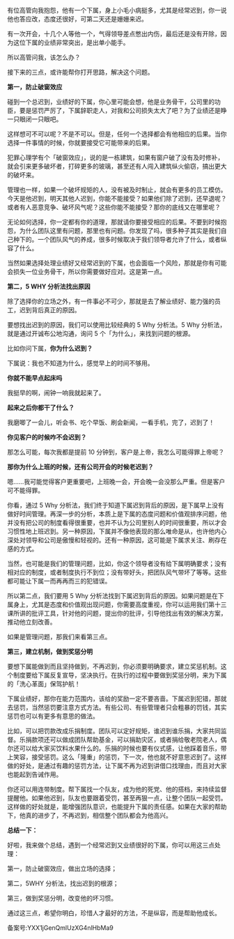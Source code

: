 有位高管向我抱怨，他有一个下属，身上小毛小病挺多，尤其是经常迟到，你一说他也答应改，态度还很好，可第二天还是姗姗来迟。

有一次开会，十几个人等他一个，气得领导差点憋出内伤，最后还是没有开除，因为这位下属的业绩非常突出，是出单小能手。

所以高管问我，该怎么办？

接下来的三点，或许能帮你打开思路，解决这个问题。

**第一，防止破窗效应**

碰到一个总迟到，业绩好的下属，你心里可能会想，他是业务骨干，公司里的功臣，要是惩罚严厉了，下属辞职走人，对我和公司损失太大了吧？为了业绩还是睁一只眼闭一只眼吧。

这样想可不可以呢？不是不可以。但是，任何一个选择都会有他相应的后果。当你选择一件事情的时候，你就要接受它可能带来的后果。

犯罪心理学有个「破窗效应」，说的是一栋建筑，如果有窗户破了没有及时修补，就会引来更多破坏者，打碎更多的玻璃，甚至还有人闯入建筑纵火偷窃，搞出更大的破坏来。

管理也一样，如果一个破坏规矩的人，没有被及时制止，就会有更多的员工模仿。今天是他迟到，明天其他人迟到，你能不能接受？如果他们除了迟到，还早退呢？或者有人恶意竞争、破坏风气呢？这些你能不能接受？那你的底线又在哪里呢？

无论如何选择，你一定都有你的道理，那就请你要接受相应的后果。不要到时候抱怨，为什么团队这里有问题，那里也有问题。你发现了吗，很多种子其实是我们自己种下的。一个团队风气的养成，很多时候取决于我们领导者允许了什么，或者纵容了什么。

当然如果选择处理业绩好又经常迟到的下属，也会面临一个风险，那就是你有可能会损失一位业务骨干，所以你需要做好应对。这是第一点。

**第二，5 WHY 分析法找出原因**

除了选择你的立场之外，有一件事必不可少，那就是去了解业绩好、能力强的员工，迟到背后真正的原因。

要想找出迟到的原因，我们可以使用比较经典的 5 Why 分析法。5 Why 分析法，就是通过开诚布公地沟通，询问 5 个「为什么」，来找到问题的根源。

比如你问下属，**你为什么迟到？**

下属说：我也不知道为什么，感觉早上的时间不够用。

**你就不能早点起床吗**

我挺早的啊，闹钟一响我就起来了。

**起来之后你都干了什么？**

我磨唧了一会儿，听会书、吃个早饭、刷会新闻，一看手机，完了，迟到了！

**你见客户的时候咋不会迟到？**

那怎么可能，每次我都是提前 10 分钟到，客户是上帝，我怎么可能得罪上帝呢？

**那你为什么上班的时候，还有公司开会的时候老迟到？**

嗯……我可能觉得客户更重要吧，上班晚一会，开会晚一会没那么严重。但是客户可不能得罪。

你看，通过 5 Why 分析法，我们终于知道下属迟到背后的原因，是下属早上没有做好时间管理。再深一步的分析，本质上是下属的态度问题和价值观排序问题，他并没有把公司的制度看得很重要，也并不认为公司里别人的时间很重要，所以才会习惯性地上班迟到。另一种原因，下属并不像他表现的那么唯命是从，也许他内心深处对领导和公司是傲慢和轻视的。还有一种原因，这可能是下属求关注、刷存在感的方式。

当然，也可能是我们的管理问题，比如，你这个领导者没有给下属明确要求；没有相对应的制度，或者制度执行不到位；没有带好头，把团队风气带坏了等等。这些都可能让下属一而再再而三的犯错误。

所以第二点，我们要用 5 Why 分析法找到下属迟到背后的原因。如果问题是在下属身上，尤其是态度和价值观出现问题，你需要高度重视，你可以运用我们第十三课所讲的批评工具，针对他的问题，提出你的批评，引导他找出有效的解决方案，推动他立刻改善。

如果是管理问题，那我们来看第三点。

**第三，建立机制，做到奖惩分明**

要想下属能做到而且坚持做到，不再迟到，你必须要明确要求，建立奖惩机制。这个制度要给下属反复宣导，坚决执行。在执行的过程中要做到奖惩分明，来为下属的「洗心革面」保驾护航！

下属业绩好，那你在能力范围内，该给的奖励一定不要吝啬。下属迟到犯错，那就去惩罚，当然惩罚要注意方式方法。有些公司、有些管理者只会粗暴的罚钱，其实惩罚也可以有更多有意思的做法。

比如，可以把罚款改成乐捐制度。团队可以定好规矩，谁迟到谁乐捐，大家共同监督。乐捐款项还可以做成团队帮助基金，可以捐助灾区，或者捐给敬老院老人，偶尔还可以给大家买饮料水果什么的。乐捐的时候也要有仪式感，让他踩着音乐，带上笑容，接受惩罚。这么「隆重」的惩罚，下一次，他也就不好意思迟到了。这样做的好处，是通过有趣的惩罚方法，让下属不再为迟到讲借口找理由，而且对大家也能起到告诫作用。

你还可以用连带制度。帮下属找一个队友，成为他的死党、他的搭档，来持续监督提醒他。如果他迟到，队友也要跟着受罚，甚至再狠一点，让整个团队一起受罚。这样做的好处就是，能增强团队意识，也能提升下属的责任感。如果在大家的帮助下，他真的进步了，不再迟到，相信整个团队都会为他高兴。

**总结一下：**

好啦，我来做个总结，遇到一个经常迟到又业绩很好的下属，你可以用这三点处理：

第一，防止破窗效应，做出立场的选择；

第二，5WHY 分析法，找出迟到的根源；

第三，做到奖惩分明，改变他的坏习惯。

通过这三点，希望你明白，珍惜人才最好的方法，不是纵容，而是帮助他成长。

备案号:YXX1jGenQmlUzXG4nlHbMa9